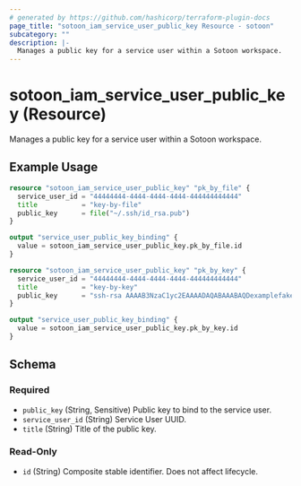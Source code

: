 ```yaml
---
# generated by https://github.com/hashicorp/terraform-plugin-docs
page_title: "sotoon_iam_service_user_public_key Resource - sotoon"
subcategory: ""
description: |-
  Manages a public key for a service user within a Sotoon workspace.
---
```


# sotoon_iam_service_user_public_key (Resource)

Manages a public key for a service user within a Sotoon workspace.

## Example Usage

```terraform
resource "sotoon_iam_service_user_public_key" "pk_by_file" {
  service_user_id = "44444444-4444-4444-4444-444444444444"
  title           = "key-by-file"
  public_key      = file("~/.ssh/id_rsa.pub")
}

output "service_user_public_key_binding" {
  value = sotoon_iam_service_user_public_key.pk_by_file.id
}

resource "sotoon_iam_service_user_public_key" "pk_by_key" {
  service_user_id = "44444444-4444-4444-4444-444444444444"
  title           = "key-by-key"
  public_key      = "ssh-rsa AAAAB3NzaC1yc2EAAAADAQABAAABAQDexamplefakekey000000000000000000000000000000000000000000000000000000000000 user@example.com"
}

output "service_user_public_key_binding" {
  value = sotoon_iam_service_user_public_key.pk_by_key.id
}
```

<!-- schema generated by tfplugindocs -->
## Schema

### Required

- `public_key` (String, Sensitive) Public key to bind to the service user.
- `service_user_id` (String) Service User UUID.
- `title` (String) Title of the public key.

### Read-Only

- `id` (String) Composite stable identifier. Does not affect lifecycle.
